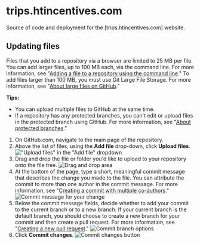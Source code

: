 # trips.htincentives.com

Source of code and deployment for the [trips.htincentives.com] website.

## Updating files

Files that you add to a repository via a browser are limited to 25 MB per file. You can add larger files, up to 100 MB each, via the command line. For more information, see "[Adding a file to a repository using the command line](https://docs.github.com/en/repositories/working-with-files/managing-files/adding-a-file-to-a-repository?platform=mac#adding-a-file-to-a-repository-using-the-command-line)." To add files larger than 100 MB, you must use Git Large File Storage. For more information, see "[About large files on GitHub](https://docs.github.com/en/repositories/working-with-files/managing-large-files/about-large-files-on-github)."

**Tips:**

-   You can upload multiple files to GitHub at the same time.
-   If a repository has any protected branches, you can't edit or upload files in the protected branch using GitHub. For more information, see "[About protected branches](https://docs.github.com/en/articles/about-protected-branches)."

1.  On GitHub.com, navigate to the main page of the repository.
2.  Above the list of files, using the **Add file** drop-down, click **Upload files**. !["Upload files" in the "Add file" dropdown](https://docs.github.com/assets/cb-26342/images/help/repository/upload-files-button.png)
3.  Drag and drop the file or folder you'd like to upload to your repository onto the file tree. ![Drag and drop area](https://docs.github.com/assets/cb-10159/images/help/repository/upload-files-drag-and-drop.png)
4.  At the bottom of the page, type a short, meaningful commit message that describes the change you made to the file. You can attribute the commit to more than one author in the commit message. For more information, see "[Creating a commit with multiple co-authors](https://docs.github.com/en/articles/creating-a-commit-with-multiple-authors)." ![Commit message for your change](https://docs.github.com/assets/cb-9378/images/help/repository/write-commit-message-quick-pull.png)
5.  Below the commit message fields, decide whether to add your commit to the current branch or to a new branch. If your current branch is the default branch, you should choose to create a new branch for your commit and then create a pull request. For more information, see "[Creating a new pull request](https://docs.github.com/en/articles/creating-a-pull-request)." ![Commit branch options](https://docs.github.com/assets/cb-32137/images/help/repository/choose-commit-branch.png)
6.  Click **Commit changes**. ![Commit changes button](https://docs.github.com/assets/cb-19765/images/help/repository/commit-changes-button.png)
